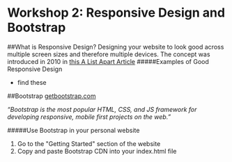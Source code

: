 # Workshop 2: Responsive Design and Bootstrap

##What is Responsive Design?
Designing your website to look good across multiple screen sizes and therefore multiple devices.
The concept was introduced in 2010 in [this A List Apart Article](http://alistapart.com/article/responsive-web-design)
#####Examples of Good Responsive Design
 - find these

##Bootstrap
[getbootstrap.com](getbootstrap.com)

*“Bootstrap is the most popular HTML, CSS, and JS framework for developing responsive, mobile first projects on the web.”*

#####Use Bootstrap in your personal website
1. Go to the "Getting Started" section of the website
2. Copy and paste Bootstrap CDN into your index.html file
